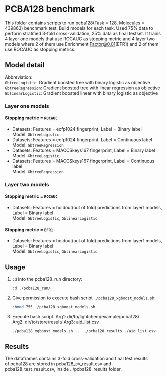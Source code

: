 # PCBA128 benchmark

This folder contains scripts to run pcba128(Task = 128, Molecules = 439863) benchmark test. Build models for each task. Used 75% data to perform stratified 3-fold cross-validation, 25% data as final testset. It trains 4 layer one models that use ROCAUC as stopping metric and 4 layer two models where 2 of them use Enrichment Factor@0.01(EFR1) and 2 of them use ROCAUC as stopping metrics.

## Model detail

Abbreviation:  
`GbtreeLogistic`: Gradient boosted tree with binary logistic as objective  
`GbtreeRegression`: Gradient boosted tree with linear regression as objective  
`GblinearLogistic`: Gradient boosted linear with binary logistic as objective    

### Layer one models

#### Stopping metric = `ROCAUC`

* Datasets: Features = ecfp1024 fingerprint, Label = Binary label  
Model: `GbtreeLogistic`
* Datasets: Features = ecfp1024 fingerprint, Label = Continuous label  
Model: `GbtreeRegression`
* Datasets: Features = MACCSkeys167 fingerprint, Label = Binary label  
Model: `GbtreeLogistic`
* Datasets: Features = MACCSkeys167 fingerprint, Label = Continuous label  
Model: `GbtreeRegression`

### Layer two models

#### Stopping metric = `ROCAUC`

* Datasets: Features = holdout(out of fold) predictions from layer1 models,  
            Label = Binary label  
Model: `GbtreeLogistic`, `GblinearLogistic`

#### Stopping metric = `EFR1`

* Datasets: Features = holdout(out of fold) predictions from layer1 models,  
            Label = Binary label  
Model: `GbtreeLogistic`, `GblinearLogistic`

## Usage

1. `cd` into the pcba128_run directory:  
   ```bash
   cd ./pcba128_run/
   ```

2. Give permission to execute bash script `./pcba128_xgboost_models.sh`:  
   ```bash
   chmod 755 ./pcba128_xgboost_models.sh
   ```

3. Execute bash script.
   Arg1: dir/to/lightchem/example/pcba128/  
   Arg2: dir/to/store/result/
   Arg3: aid_list.csv

   ```bash
   ./pcba128_xgboost_models.sh .. ../pcba128_results ./aid_list.csv
   ```

## Results

The dataframes contains 3-fold cross-validation and final test results  
of pcba128 are stored in pcba128_cv_result.csv and pcba128_test_result.csv,
inside ../pcba128_results folder.
